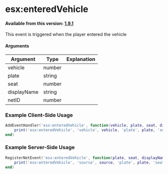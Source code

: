 # esx:enteredVehicle

#### Available from this version: [1.9.1](https://github.com/esx-framework/esx_core/releases/tag/1.9.1)

This event is triggered when the player entered the vehicle

#### Arguments

| Argument    | Type   | Explanation |
| ----------- | ------ | ----------- |
| vehicle     | number |             |
| plate       | string |             |
| seat        | number |             |
| displayName | string |             |
| netID       | number |             |

### Example Client-Side Usage

```lua
AddEventHandler('esx:enteredVehicle', function(vehicle, plate, seat, displayName, netId)
    print('esx:enteredVehicle', 'vehicle', vehicle, 'plate', plate, 'seat', seat, 'displayName', displayName, 'netId', netId)
end)
```

### Example Server-Side Usage

```lua
RegisterNetEvent('esx:enteredVehicle', function(plate, seat, displayName, netId)
    print('esx:enteredVehicle', 'source', source, 'plate', plate, 'seat', seat, 'displayName', displayName, 'netId', netId)
end)
```

